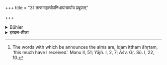 +++
title = "31 तत्समाहृत्योपनिधायाचार्याय प्रब्रूयात्"

+++

<details><summary>Bühler</summary>

31. (The pupil) having taken those (alms) shall place them before his teacher and offer them to him. [^12] 


[^12]:  The words with which be announces the alms are, Idam ittham āhṛtam, 'this much have I received.' Manu II, 51; Yājñ. I, 2, 7; Āśv. Gṛ. Sū. I, 22, 10.
</details>

<details><summary>हरदत्त-टीका</summary>

## सूत्रम्
तत्समाहृत्योपनिधायाऽऽचार्याय प्रब्रूयात् ॥३१॥  
### प्रस्तावः
'सर्वं लाभमाहरन् गुरव' इत्युक्तम् । अथाऽऽहृतं किं कर्तव्यमित्यत आह—  
## टिप्पनी
तत् भैक्षं समाहृत्य समीपे निधायाचार्याय प्रब्रूयात्-इदमित्थमाहृतमिति॥३१॥
</details>
